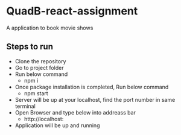 # QuadB-react-assignment

A application to book movie shows


## Steps to run

 - Clone the repository
 - Go to project folder
 - Run below command
    - npm i
 - Once package installation is completed, Run below command
    - npm start
 - Server will be up at your localhost, find the port number in same terminal
 - Open Browser and type below into addreass bar
    - http://localhost:<port-number>   
 - Application will be up and running
